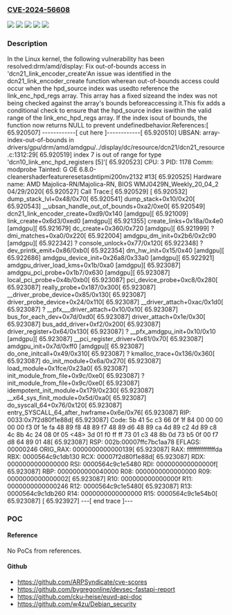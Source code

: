 ### [CVE-2024-56608](https://cve.mitre.org/cgi-bin/cvename.cgi?name=CVE-2024-56608)
![](https://img.shields.io/static/v1?label=Product&message=Linux&color=blue)
![](https://img.shields.io/static/v1?label=Version&message=&color=brightgreen)
![](https://img.shields.io/static/v1?label=Version&message=4.15%20&color=brightgreen)
![](https://img.shields.io/static/v1?label=Version&message=4562236b3bc0a28aeb6ee93b2d8a849a4c4e1c7c%20&color=brightgreen)
![](https://img.shields.io/static/v1?label=Vulnerability&message=n%2Fa&color=blue)

### Description

In the Linux kernel, the following vulnerability has been resolved:drm/amd/display: Fix out-of-bounds access in 'dcn21_link_encoder_create'An issue was identified in the dcn21_link_encoder_create function wherean out-of-bounds access could occur when the hpd_source index was usedto reference the link_enc_hpd_regs array. This array has a fixed sizeand the index was not being checked against the array's bounds beforeaccessing it.This fix adds a conditional check to ensure that the hpd_source index iswithin the valid range of the link_enc_hpd_regs array. If the index isout of bounds, the function now returns NULL to prevent undefinedbehavior.References:[   65.920507] ------------[ cut here ]------------[   65.920510] UBSAN: array-index-out-of-bounds in drivers/gpu/drm/amd/amdgpu/../display/dc/resource/dcn21/dcn21_resource.c:1312:29[   65.920519] index 7 is out of range for type 'dcn10_link_enc_hpd_registers [5]'[   65.920523] CPU: 3 PID: 1178 Comm: modprobe Tainted: G           OE      6.8.0-cleanershaderfeatureresetasdntipmi200nv2132 #13[   65.920525] Hardware name: AMD Majolica-RN/Majolica-RN, BIOS WMJ0429N_Weekly_20_04_2 04/29/2020[   65.920527] Call Trace:[   65.920529]  <TASK>[   65.920532]  dump_stack_lvl+0x48/0x70[   65.920541]  dump_stack+0x10/0x20[   65.920543]  __ubsan_handle_out_of_bounds+0xa2/0xe0[   65.920549]  dcn21_link_encoder_create+0xd9/0x140 [amdgpu][   65.921009]  link_create+0x6d3/0xed0 [amdgpu][   65.921355]  create_links+0x18a/0x4e0 [amdgpu][   65.921679]  dc_create+0x360/0x720 [amdgpu][   65.921999]  ? dmi_matches+0xa0/0x220[   65.922004]  amdgpu_dm_init+0x2b6/0x2c90 [amdgpu][   65.922342]  ? console_unlock+0x77/0x120[   65.922348]  ? dev_printk_emit+0x86/0xb0[   65.922354]  dm_hw_init+0x15/0x40 [amdgpu][   65.922686]  amdgpu_device_init+0x26a8/0x33a0 [amdgpu][   65.922921]  amdgpu_driver_load_kms+0x1b/0xa0 [amdgpu][   65.923087]  amdgpu_pci_probe+0x1b7/0x630 [amdgpu][   65.923087]  local_pci_probe+0x4b/0xb0[   65.923087]  pci_device_probe+0xc8/0x280[   65.923087]  really_probe+0x187/0x300[   65.923087]  __driver_probe_device+0x85/0x130[   65.923087]  driver_probe_device+0x24/0x110[   65.923087]  __driver_attach+0xac/0x1d0[   65.923087]  ? __pfx___driver_attach+0x10/0x10[   65.923087]  bus_for_each_dev+0x7d/0xd0[   65.923087]  driver_attach+0x1e/0x30[   65.923087]  bus_add_driver+0xf2/0x200[   65.923087]  driver_register+0x64/0x130[   65.923087]  ? __pfx_amdgpu_init+0x10/0x10 [amdgpu][   65.923087]  __pci_register_driver+0x61/0x70[   65.923087]  amdgpu_init+0x7d/0xff0 [amdgpu][   65.923087]  do_one_initcall+0x49/0x310[   65.923087]  ? kmalloc_trace+0x136/0x360[   65.923087]  do_init_module+0x6a/0x270[   65.923087]  load_module+0x1fce/0x23a0[   65.923087]  init_module_from_file+0x9c/0xe0[   65.923087]  ? init_module_from_file+0x9c/0xe0[   65.923087]  idempotent_init_module+0x179/0x230[   65.923087]  __x64_sys_finit_module+0x5d/0xa0[   65.923087]  do_syscall_64+0x76/0x120[   65.923087]  entry_SYSCALL_64_after_hwframe+0x6e/0x76[   65.923087] RIP: 0033:0x7f2d80f1e88d[   65.923087] Code: 5b 41 5c c3 66 0f 1f 84 00 00 00 00 00 f3 0f 1e fa 48 89 f8 48 89 f7 48 89 d6 48 89 ca 4d 89 c2 4d 89 c8 4c 8b 4c 24 08 0f 05 <48> 3d 01 f0 ff ff 73 01 c3 48 8b 0d 73 b5 0f 00 f7 d8 64 89 01 48[   65.923087] RSP: 002b:00007ffc7bc1aa78 EFLAGS: 00000246 ORIG_RAX: 0000000000000139[   65.923087] RAX: ffffffffffffffda RBX: 0000564c9c1db130 RCX: 00007f2d80f1e88d[   65.923087] RDX: 0000000000000000 RSI: 0000564c9c1e5480 RDI: 000000000000000f[   65.923087] RBP: 0000000000040000 R08: 0000000000000000 R09: 0000000000000002[   65.923087] R10: 000000000000000f R11: 0000000000000246 R12: 0000564c9c1e5480[   65.923087] R13: 0000564c9c1db260 R14: 0000000000000000 R15: 0000564c9c1e54b0[   65.923087]  </TASK>[   65.923927] ---[ end trace ]---

### POC

#### Reference
No PoCs from references.

#### Github
- https://github.com/ARPSyndicate/cve-scores
- https://github.com/bygregonline/devsec-fastapi-report
- https://github.com/cku-heise/euvd-api-doc
- https://github.com/w4zu/Debian_security

